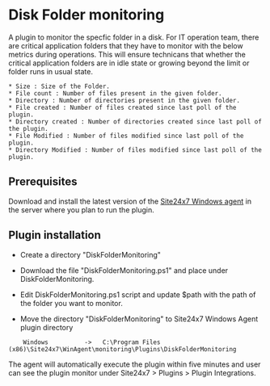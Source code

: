 # Disk Folder monitoring #

A plugin to monitor the specfic folder in a disk. For IT operation team, there are critical application folders that they have to 
monitor with the below metrics during operations. This will ensure technicans that whether the critical application folders are in 
idle state or growing beyond the limit or folder runs in usual state. 

    * Size : Size of the Folder.
    * File count : Number of files present in the given folder. 
    * Directory : Number of directories present in the given folder.
    * File created : Number of files created since last poll of the plugin.
    * Directory created : Number of directories created since last poll of the plugin.
    * File Modified : Number of files modified since last poll of the plugin.
    * Directory Modified : Number of files modified since last poll of the plugin.
    
## **Prerequisites**

Download and install the latest version of the [Site24x7 Windows agent](https://www.site24x7.com/app/client#/admin/inventory/add-monitor) in the server where you plan to run the plugin.
    
## Plugin installation ##

* Create a directory "DiskFolderMonitoring" 

* Download the file "DiskFolderMonitoring.ps1" and place under DiskFolderMonitoring.

* Edit  DiskFolderMonitoring.ps1 script and update $path with the path of the folder you want to monitor.

* Move the directory "DiskFolderMonitoring" to Site24x7 Windows Agent plugin directory 

```
    Windows          ->   C:\Program Files (x86)\Site24x7\WinAgent\monitoring\Plugins\DiskFolderMonitoring
```

The agent will automatically execute the plugin within five minutes and user can see the plugin monitor under Site24x7 > Plugins > Plugin Integrations.




